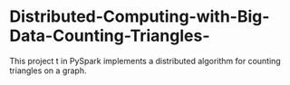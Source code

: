 # Distributed-Computing-with-Big-Data-Counting-Triangles-
This project t in PySpark  implements a distributed algorithm for counting triangles on a graph.
